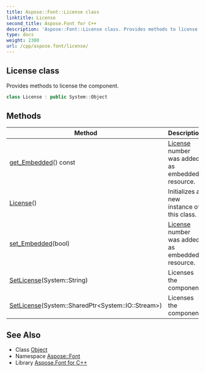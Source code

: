 ```yaml
---
title: Aspose::Font::License class
linktitle: License
second_title: Aspose.Font for C++
description: 'Aspose::Font::License class. Provides methods to license the component in C++.'
type: docs
weight: 2300
url: /cpp/aspose.font/license/
---
```

## License class


Provides methods to license the component.

```cpp
class License : public System::Object
```

## Methods

| Method | Description |
| --- | --- |
| [get_Embedded](./get_embedded/)() const | [License](./) number was added as embedded resource. |
| [License](./license/)() | Initializes a new instance of this class. |
| [set_Embedded](./set_embedded/)(bool) | [License](./) number was added as embedded resource. |
| [SetLicense](./setlicense/)(System::String) | Licenses the component. |
| [SetLicense](./setlicense/)(System::SharedPtr\<System::IO::Stream\>) | Licenses the component. |
## See Also

* Class [Object](../../system/object/)
* Namespace [Aspose::Font](../)
* Library [Aspose.Font for C++](../../)
